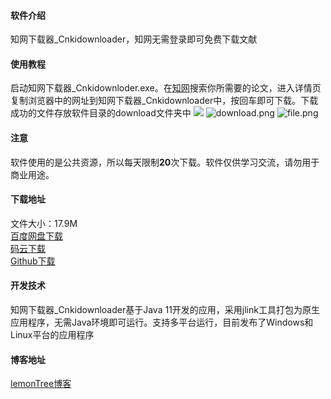 #### 软件介绍
知网下载器_Cnkidownloader，知网无需登录即可免费下载文献
#### 使用教程
启动知网下载器_Cnkidownloder.exe。在[知网](http://www.cnki.net/)搜索你所需要的论文，进入详情页复制浏览器中的网址到知网下载器_Cnkidownloader中，按回车即可下载。下载成功的文件存放软件目录的download文件夹中
![](https://ishare20.gitee.io/images/detail.png)
![download.png](https://ishare20.gitee.io/images/download.png)
![file.png](https://ishare20.gitee.io/images/file.png)
#### 注意
软件使用的是公共资源，所以每天限制**20**次下载。软件仅供学习交流，请勿用于商业用途。
#### 下载地址
文件大小：17.9M  
[百度网盘下载](https://pan.baidu.com/s/1kvEmE4p0CNPPWRfmygyBNg)  
[码云下载](https://gitee.com/ishare20/cnkidownloader/releases)  
[Github下载](https://github.com/ishare20/cnkidownloader)
#### 开发技术
知网下载器_Cnkidownloader基于Java 11开发的应用，采用jlink工具打包为原生应用程序，无需Java环境即可运行。支持多平台运行，目前发布了Windows和Linux平台的应用程序
#### 博客地址
[lemonTree博客](https://ishare20.gitee.io)
